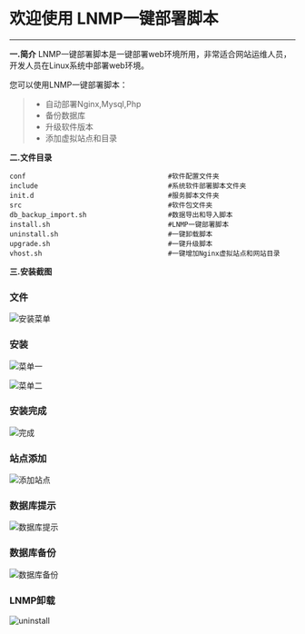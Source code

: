 # 欢迎使用 LNMP一键部署脚本
---
**一.简介**
LNMP一键部署脚本是一键部署web环境所用，非常适合网站运维人员，开发人员在Linux系统中部署web环境。

您可以使用LNMP一键部署脚本：
> * 自动部署Nginx,Mysql,Php
> * 备份数据库
> * 升级软件版本
> * 添加虚拟站点和目录

**二.文件目录**

```
conf                                   #软件配置文件夹
include                                #系统软件部署脚本文件夹
init.d                                 #服务脚本文件夹
src                                    #软件包文件夹
db_backup_import.sh                    #数据导出和导入脚本
install.sh                             #LNMP一键部署脚本
uninstall.sh                           #一键卸载脚本
upgrade.sh                             #一键升级脚本
vhost.sh                               #一键增加Nginx虚拟站点和网站目录

```
**三.安装截图**

### 文件

![安装菜单][1]

### 安装

![菜单一][2]

![菜单二][3]

### 安装完成

![完成][4]

### 站点添加

![添加站点][5]

### 数据库提示

![数据库提示][6]

### 数据库备份

![数据库备份][7]

### LNMP卸载

![uninstall][8]

[1]: http://lnmp.yunweijilu.com/blog/img/2017/0904/file.png
[2]: http://lnmp.yunweijilu.com/blog/img/2017/0904/menu1.png
[3]: http://lnmp.yunweijilu.com/blog/img/2017/0904/menu2.png
[4]: http://lnmp.yunweijilu.com/blog/img/2017/0904/finished.png
[5]: http://lnmp.yunweijilu.com/blog/img/2017/0904/vhost.png
[6]: http://lnmp.yunweijilu.com/blog/img/2017/0904/db1.png
[7]: http://lnmp.yunweijilu.com/blog/img/2017/0904/db2.png
[8]: http://lnmp.yunweijilu.com/blog/img/2017/0904/uninstall.png
